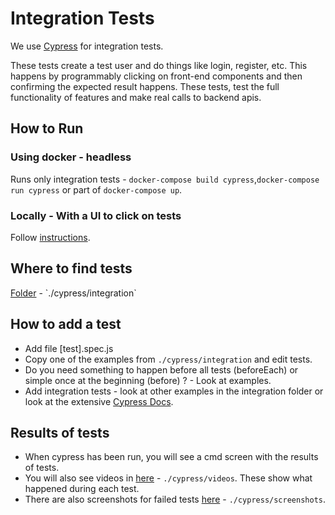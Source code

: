 # Integration Tests
We use [Cypress](https://www.cypress.io/) for integration tests. 

These tests create a test user and do things like login, register, etc. This happens by programmably clicking on front-end components and then confirming the expected result happens. These tests, test the full functionality of features and make real calls to backend apis.

## How to Run
### Using docker - headless
Runs only integration tests - `docker-compose build cypress`,`docker-compose run cypress` or part of `docker-compose up`.
### Locally - With a UI to click on tests
Follow [instructions](https://docs.cypress.io/guides/getting-started/installing-cypress.html).

## Where to find tests
[Folder](`./cypress/integration) - `./cypress/integration`

## How to add a test
- Add file [test].spec.js
- Copy one of the examples from  `./cypress/integration`   and edit tests.
- Do you need something to happen before all tests (beforeEach) or simple once at the beginning (before) ? - Look at examples.
- Add integration tests - look at other examples in the integration folder or look at the extensive [Cypress Docs](https://docs.cypress.io/guides/getting-started/writing-your-first-test.html#Write-a-real-test). 

## Results of tests
- When cypress has been run, you will see a cmd screen with the results of tests.
- You will also see videos in [here](./cypress/videos) - `./cypress/videos`. These show what happened during each test.
- There are also screenshots for failed tests [here](./cypress/screenshots) - `./cypress/screenshots`.

